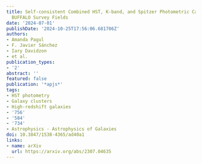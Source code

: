 ```yaml
---
title: Self-consistent Combined HST, K-band, and Spitzer Photometric Catalogs of the
  BUFFALO Survey Fields
date: '2024-07-01'
publishDate: '2024-10-25T17:56:06.681706Z'
authors:
- Amanda Pagul
- F. Javier Sánchez
- Iary Davidzon
- et al.
publication_types:
- '2'
abstract: ''
featured: false
publication: '*apjs*'
tags:
- HST photometry
- Galaxy clusters
- High-redshift galaxies
- '756'
- '584'
- '734'
- Astrophysics - Astrophysics of Galaxies
doi: 10.3847/1538-4365/ad40a1
links:
- name: arXiv
  url: https://arxiv.org/abs/2307.04635
---
```

